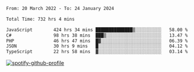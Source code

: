 <!--START_SECTION:waka-->

```txt
From: 20 March 2022 - To: 24 January 2024

Total Time: 732 hrs 4 mins

JavaScript        424 hrs 34 mins ██████████████▒░░░░░░░░░░   58.00 %
C#                98 hrs 38 mins  ███▒░░░░░░░░░░░░░░░░░░░░░   13.47 %
PHP               46 hrs 47 mins  █▓░░░░░░░░░░░░░░░░░░░░░░░   06.39 %
JSON              30 hrs 9 mins   █░░░░░░░░░░░░░░░░░░░░░░░░   04.12 %
TypeScript        22 hrs 58 mins  ▓░░░░░░░░░░░░░░░░░░░░░░░░   03.14 %
```

<!--END_SECTION:waka-->
[![spotify-github-profile](https://spotify-github-profile.vercel.app/api/view?uid=c00zprrvy9xiloa9qnco3hmng&cover_image=true&theme=novatorem&show_offline=false&background_color=121212&bar_color=53b14f&bar_color_cover=false)](https://spotify-github-profile.vercel.app/api/view?uid=c00zprrvy9xiloa9qnco3hmng&redirect=true)



